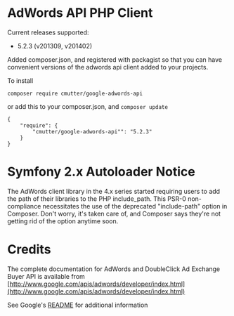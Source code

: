 AdWords API PHP Client
============================

Current releases supported: 

 - 5.2.3 (v201309, v201402)

Added composer.json, and registered with packagist so that you can have convenient versions of the adwords api client added to your projects.


To install

    composer require cmutter/google-adwords-api

or add this to your composer.json, and ```composer update``` 

```  
{
    "require": {
        "cmutter/google-adwords-api"": "5.2.3"
    }
}
```


Symfony 2.x Autoloader Notice
============================
The AdWords client library in the 4.x series started requiring users to add the path of their libraries to the PHP include_path.  This PSR-0 non-compliance necessitates the use of the deprecated "include-path" option in Composer.  Don't worry, it's taken care of, and Composer says they're not getting rid of the option anytime soon.


Credits
============================

The complete documentation for AdWords and DoubleClick Ad Exchange Buyer API is
available from [http://www.google.com/apis/adwords/developer/index.html](http://www.google.com/apis/adwords/developer/index.html)

See Google's [README](https://github.com/colinmutter/adwords-php-client/blob/master/README) for additional information


